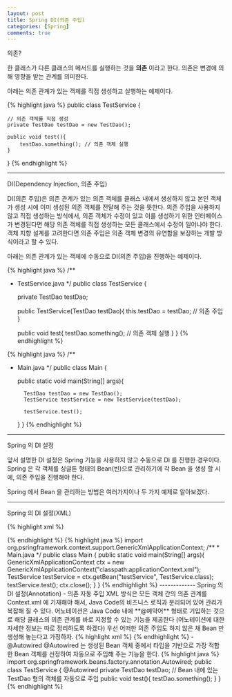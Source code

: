 ```yaml
---
layout: post
title: Spring DI(의존 주입)
categories: [Spring]
comments: true
---
```


의존?

한 클래스가 다른 클래스의 메서드를 실행하는 것을 **의존** 이라고 한다. 의존은 변경에 의해 영향을 받는 관계를 의미한다.

아래는 의존 관계가 있는 객체를 직접 생성하고 실행하는 예제이다.

{% highlight java %}
public class TestService {

    // 의존 객체를 직접 생성
    private TestDao testDao = new TestDao();

    public void test(){
        testDao.something(); // 의존 객체 실행
    }
}
{% endhighlight %}

-------------

DI(Dependency Injection, 의존 주입)

DI(의존 주입)은 의존 관계가 있는 의존 객체를 클래스 내에서 생성하지 않고 본인 객체가 생성 시에 이미 생성된 의존 객체를 전달해 주는 것을 뜻한다.
의존 주입을 사용하지 않고 직접 생성하는 방식에서, 의존 객체가 수정이 있고 이를 생성하기 위한 인터페이스가 변경된다면 해당 의존 객체를 직접 생성하는 모든 클래스에서 수정이 일어나야 한다. 객체 지향 설계를 고려한다면 의존 주입은 의존 객체 변경의 유연함을 보장하는 개발 방식이라고 할 수 있다.

아래는 의존 관계가 있는 객체에 수동으로 DI(의존 주입)을 진행하는 예제이다.

{% highlight java %}
/**
* TestService.java
*/
public class TestService {

    private TestDao testDao;

    public TestService(TestDao testDao){
        this.testDao = testDao; // 의존 주입
    }

    public void test{
        testDao.something(); // 의존 객체 실행
    }
}
{% endhighlight %}

{% highlight java %}
/**
* Main.java
*/
public class Main {

    public static void main(String[] args){

        TestDao testDao = new TestDao();
        TestService testService = new TestService(testDao);

        testService.test();
    }
}
{% endhighlight %}

-------------

Spring 의 DI 설정

앞서 설명한 DI 설정은 Spring 기능을 사용하지 않고 수동으로 DI 를 진행한 경우이다. Spring 은 각 객체를 싱글톤 형태의 Bean(빈)으로 관리하기에 각 Bean 을 생성 할 시에, 의존 주입을 진행해야 한다.

Spring 에서 Bean 을 관리하는 방법은 여러가지이나 두 가지 예제로 알아보겠다.

-------------

Spring 의 DI 설정(XML)

{% highlight xml %}
<!-- applicationContext.xml -->
<?xml version="1.0" encoding="UTF-8">

<beans xmlns="http://www.springframework.org/schema/beans"
    xmlns:xsi="http://www.w3.org/2001/XMLSchema-instance"
    xsi:schemaLocation="http://www.springframework.org/schema/beans http://www.springframework.org/schema/beans/spring-beans.xsd">

    <bean id="testDao" class="hotsse.TestDao">
    </bean>

    <bean id="testService" class="hotsse.TestService">
        <constructor-arg ref="testDao">
    </bean>
</beans>
{% endhighlight %}

{% highlight java %}
import org.psringframework.context.support.GenericXmlApplicationContext;

/**
* Main.java
*/
public class Main {
    public static void main(String[] args){
        GenericXmlApplicationContext ctx = 
            new GenericXmlApplicationContext("classpath:applicationContext.xml");

        TestService testService = ctx.getBean("testService", TestService.class);

        testService.test();

        ctx.close();
    }
}
{% endhighlight %}

-------------

Spring 의 DI 설정(Annotation) - 의존 자동 주입

XML 방식은 모든 객체 간의 의존 관계를 Context.xml 에 기재해야 해서, Java Code의 비즈니스 로직과 분리되어 있어 관리가 복잡해 질 수 있다.
어노테이션은 Java Code 내에 **@예약어** 형태로 기입하는 것으로 해당 클래스의 의존 관계를 바로 지정할 수 있는 기능을 제공한다
(어노테이션에 대한 자세한 정보는 따로 정리하도록 하겠다)

우선 어떠한 의존 주입도 하지 않은 채 Bean 만 생성해 놓는다고 가정하자.

{% highlight xml %}
<!-- applicationContext.xml -->
<?xml version="1.0" encoding="UTF-8">

<beans xmlns="http://www.springframework.org/schema/beans"
    xmlns:xsi="http://www.w3.org/2001/XMLSchema-instance"
    xsi:schemaLocation="http://www.springframework.org/schema/beans http://www.springframework.org/schema/beans/spring-beans.xsd">

    <bean id="testDao" class="hotsse.TestDao">
    </bean>

    <bean id="testService" class="hotsse.TestService">
    </bean>
</beans>
{% endhighlight %}

- @Autowired
@Autowired 는 생성된 Bean 객체 중에서 타입을 기반으로 가장 적합한 Bean 객체를 선정하여 자동으로 주입해 주는 기능을 한다.

{% highlight java %}
import org.springframework.beans.factory.annotation.Autowired;

public class TestService {

    @Autowired
    private TestDao testDao; // Bean 내에 있는 TestDao 형의 객체를 자동으로 주입

    public void test(){
        testDao.something();
    }
}
{% endhighlight %}